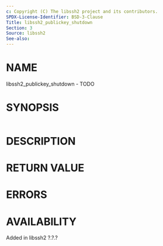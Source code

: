 ```yaml
---
c: Copyright (C) The libssh2 project and its contributors.
SPDX-License-Identifier: BSD-3-Clause
Title: libssh2_publickey_shutdown
Section: 3
Source: libssh2
See-also:
---
```


# NAME

libssh2_publickey_shutdown - TODO

# SYNOPSIS

~~~c
~~~

# DESCRIPTION

# RETURN VALUE

# ERRORS

# AVAILABILITY

Added in libssh2 ?.?.?

